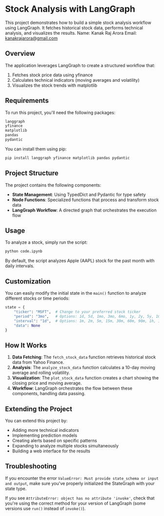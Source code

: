 # Stock Analysis with LangGraph

This project demonstrates how to build a simple stock analysis workflow using LangGraph. It fetches historical stock data, performs technical analysis, and visualizes the results.
Name: Kanak Raj Arora
Email: kanakrajarora@gmail.com

## Overview

The application leverages LangGraph to create a structured workflow that:
1. Fetches stock price data using yfinance
2. Calculates technical indicators (moving averages and volatility)
3. Visualizes the stock trends with matplotlib

## Requirements

To run this project, you'll need the following packages:

```bash
langgraph
yfinance
matplotlib
pandas
pydantic
```

You can install them using pip:

```bash
pip install langgraph yfinance matplotlib pandas pydantic
```

## Project Structure

The project contains the following components:

- **State Management**: Using TypedDict and Pydantic for type safety
- **Node Functions**: Specialized functions that process and transform stock data
- **LangGraph Workflow**: A directed graph that orchestrates the execution flow

## Usage

To analyze a stock, simply run the script:

```bash
python code.ipynb
```

By default, the script analyzes Apple (AAPL) stock for the past month with daily intervals.

## Customization

You can easily modify the initial state in the `main()` function to analyze different stocks or time periods:

```python
state = {
    "ticker": "MSFT",  # Change to your preferred stock ticker
    "period": "3mo",   # Options: 1d, 5d, 1mo, 3mo, 6mo, 1y, 2y, 5y, 10y, ytd, max
    "interval": "1d",  # Options: 1m, 2m, 5m, 15m, 30m, 60m, 90m, 1h, 1d, 5d, 1wk, 1mo, 3mo
    "data": None
}
```

## How It Works

1. **Data Fetching**: The `fetch_stock_data` function retrieves historical stock data from Yahoo Finance.
2. **Analysis**: The `analyze_stock_data` function calculates a 10-day moving average and rolling volatility.
3. **Visualization**: The `plot_stock_data` function creates a chart showing the closing price and moving average.
4. **Workflow**: LangGraph orchestrates the flow between these components, handling data passing.

## Extending the Project

You can extend this project by:
- Adding more technical indicators
- Implementing prediction models
- Creating alerts based on specific patterns
- Expanding to analyze multiple stocks simultaneously
- Building a web interface for the results

## Troubleshooting

If you encounter the error `ValueError: Must provide state_schema or input and output`, make sure you've properly initialized the StateGraph with your state type.

If you see `AttributeError: object has no attribute 'invoke'`, check that you're using the correct method for your version of LangGraph (some versions use `run()` instead of `invoke()`).
